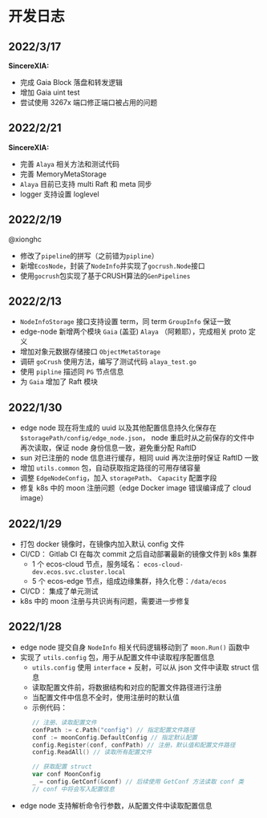 # 开发日志

## 2022/3/17

**SincereXIA:**

- 完成 Gaia Block 落盘和转发逻辑
- 增加 Gaia uint test
- 尝试使用 3267x 端口修正端口被占用的问题

## 2022/2/21

**SincereXIA:**

- 完善 `Alaya` 相关方法和测试代码
- 完善 MemoryMetaStorage
- `Alaya` 目前已支持 multi Raft 和 meta 同步
- logger 支持设置 loglevel

## 2022/2/19
@xionghc
- 修改了`pipeline`的拼写（之前错为`pipline`）
- 新增`EcosNode`，封装了`NodeInfo`并实现了`gocrush.Node`接口
- 使用`gocrush`包实现了基于CRUSH算法的`GenPipelines`

## 2022/2/13

- `NodeInfoStorage` 接口支持设置 term，同 term `GroupInfo` 保证一致
- edge-node 新增两个模块 `Gaia` (盖亚) `Alaya` （阿赖耶），完成相关 proto 定义
- 增加对象元数据存储接口 `ObjectMetaStorage`
- 调研 `goCrush` 使用方法，编写了测试代码 `alaya_test.go`
- 使用 `pipline` 描述同 `PG` 节点信息
- 为 `Gaia` 增加了 Raft 模块

## 2022/1/30

- edge node 现在将生成的 uuid 以及其他配置信息持久化保存在 `$storagePath/config/edge_node.json`，
node 重启时从之前保存的文件中再次读取，保证 node 身份信息一致，避免重分配 RaftID
- sun 对已注册的 node 信息进行缓存，相同 uuid 再次注册时保证 RaftID 一致
- 增加 `utils.common` 包，自动获取指定路径的可用存储容量
- 调整 `EdgeNodeConfig`，加入 `storagePath`、 `Capacity` 配置字段
- 修复 k8s 中的 moon 注册问题（edge Docker image 错误编译成了 cloud image）

## 2022/1/29

- 打包 docker 镜像时，在镜像内加入默认 config 文件
- CI/CD： Gitlab CI 在每次 commit 之后自动部署最新的镜像文件到 k8s 集群
  - 1 个 ecos-cloud 节点，服务域名： `ecos-cloud-dev.ecos.svc.cluster.local`
  - 5 个 ecos-edge 节点，组成边缘集群，持久化卷：`/data/ecos`
- CI/CD： 集成了单元测试
- k8s 中的 moon 注册与共识尚有问题，需要进一步修复

## 2022/1/28

- edge node 提交自身 `NodeInfo` 相关代码逻辑移动到了 `moon.Run()` 函数中
- 实现了 `utils.config` 包，用于从配置文件中读取程序配置信息
  - `utils.config` 使用 `interface` + 反射，可以从 json 文件中读取 struct 信息
  - 读取配置文件前，将数据结构和对应的配置文件路径进行注册
  - 当配置文件中信息不全时，使用注册时的默认值
  - 示例代码：
    ``` go
    // 注册、读取配置文件
    confPath := c.Path("config") // 指定配置文件路径
    conf := moonConfig.DefaultConfig // 指定默认配置
    config.Register(conf, confPath) // 注册，默认值和配置文件路径
    config.ReadAll() // 读取所有配置文件
  
    // 获取配置 struct
    var conf MoonConfig
    _ = config.GetConf(&conf) // 后续使用 GetConf 方法读取 conf 类
    // conf 中将会写入配置信息
    ```
- edge node 支持解析命令行参数，从配置文件中读取配置信息